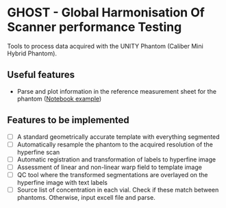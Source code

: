 # GHOST - Global Harmonisation Of Scanner performance Testing

Tools to process data acquired with the UNITY Phantom (Caliber Mini Hybrid Phantom).

## Useful features
- Parse and plot information in the reference measurement sheet for the phantom ([Notebook example](phantom_characteristics.ipynb))

## Features to be implemented
- [ ] A standard geometrically accurate template with everything segmented
- [ ] Automatically resample the phantom to the acquired resolution of the hyperfine scan
- [ ] Automatic registration and transformation of labels to hyperfine image
- [ ] Assessment of linear and non-linear warp field to template image
- [ ] QC tool where the transformed segmentations are overlayed on the hyperfine image with text labels
- [ ] Source list of concentration in each vial. Check if these match between phantoms. Otherwise, input excell file and parse.
